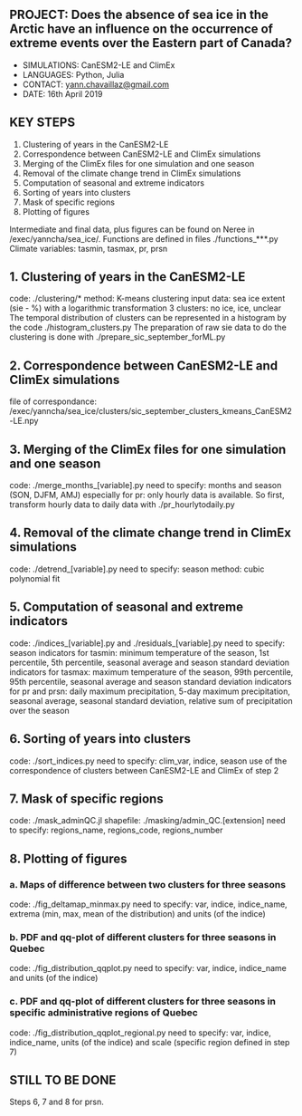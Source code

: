 ## PROJECT: Does the absence of sea ice in the Arctic have an influence on the occurrence of extreme events over the Eastern part of Canada?
- SIMULATIONS: CanESM2-LE and ClimEx
- LANGUAGES: Python, Julia
- CONTACT: yann.chavaillaz@gmail.com
- DATE: 16th April 2019

## KEY STEPS
1. Clustering of years in the CanESM2-LE
2. Correspondence between CanESM2-LE and ClimEx simulations
3. Merging of the ClimEx files for one simulation and one season
4. Removal of the climate change trend in ClimEx simulations
5. Computation of seasonal and extreme indicators
6. Sorting of years into clusters
7. Mask of specific regions
8. Plotting of figures

Intermediate and final data, plus figures can be found on Neree in /exec/yanncha/sea_ice/.
Functions are defined in files ./functions_***.py
Climate variables: tasmin, tasmax, pr, prsn

## 1. Clustering of years in the CanESM2-LE
code: ./clustering/*
method: K-means clustering
input data: sea ice extent (sie - %) with a logarithmic transformation
3 clusters: no ice, ice, unclear
The temporal distribution of clusters can be represented in a histogram by the code ./histogram_clusters.py
The preparation of raw sie data to do the clustering is done with ./prepare_sic_september_forML.py

## 2. Correspondence between CanESM2-LE and ClimEx simulations
file of correspondance: /exec/yanncha/sea_ice/clusters/sic_september_clusters_kmeans_CanESM2-LE.npy

## 3. Merging of the ClimEx files for one simulation and one season
code: ./merge_months_[variable].py
need to specify: months and season (SON, DJFM, AMJ)
especially for pr: only hourly data is available. So first, transform hourly data to daily data with ./pr_hourlytodaily.py

## 4. Removal of the climate change trend in ClimEx simulations
code: ./detrend_[variable].py
need to specify: season
method: cubic polynomial fit

## 5. Computation of seasonal and extreme indicators
code: ./indices_[variable].py and ./residuals_[variable].py
need to specify: season
indicators for tasmin: minimum temperature of the season, 1st percentile, 5th percentile, seasonal average and season standard deviation
indicators for tasmax: maximum temperature of the season, 99th percentile, 95th percentile, seasonal average and season standard deviation
indicators for pr and prsn: daily maximum precipitation, 5-day maximum precipitation, seasonal average, seasonal standard deviation, relative sum of precipitation over the season

## 6. Sorting of years into clusters
code: ./sort_indices.py
need to specify: clim_var, indice, season
use of the correspondence of clusters between CanESM2-LE and ClimEx of step 2

## 7. Mask of specific regions
code: ./mask_adminQC.jl
shapefile: ./masking/admin_QC.[extension]
need to specify: regions_name, regions_code, regions_number

## 8. Plotting of figures
### a. Maps of difference between two clusters for three seasons
code: ./fig_deltamap_minmax.py
need to specify: var, indice, indice_name, extrema (min, max, mean of the distribution) and units (of the indice)
### b. PDF and qq-plot of different clusters for three seasons in Quebec
code: ./fig_distribution_qqplot.py
need to specify: var, indice, indice_name and units (of the indice)
### c. PDF and qq-plot of different clusters for three seasons in specific administrative regions of Quebec
code: ./fig_distribution_qqplot_regional.py
need to specify: var, indice, indice_name, units (of the indice) and scale (specific region defined in step 7)

## STILL TO BE DONE
Steps 6, 7 and 8 for prsn.
